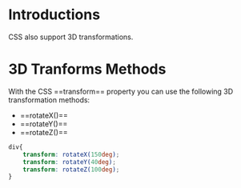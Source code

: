 # Introductions
CSS also support 3D transformations.
# 3D Tranforms Methods
With the CSS ==transform== property you can use the following 3D transformation methods:
- ==rotateX()==
- ==rotateY()==
- ==rotateZ()==
```css
div{
	transform: rotateX(150deg);
	transform: rotateY(40deg);
	transform: rotateZ(100deg);
}
```
